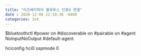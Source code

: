 ```yaml
---
title: "라즈베리파이 블루투스 인증X 연결"
date : 2020-12-09 22:19:30 -0400
categories: Iot
---
```



$bluetoothctl
#power on
#discoverable on
#pairable on
#agent NoInputNoOutput
#default-agent


hciconfig hci0 sspmode 0
